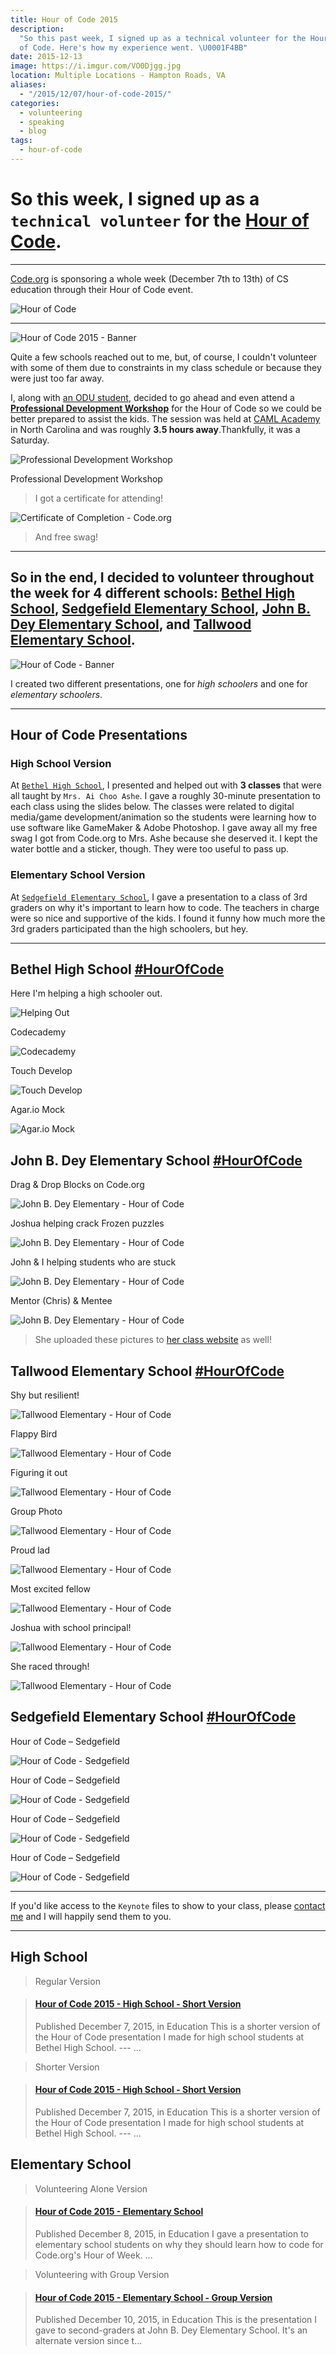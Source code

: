 ```yaml
---
title: Hour of Code 2015
description:
  "So this past week, I signed up as a technical volunteer for the Hour
  of Code. Here's how my experience went. \U0001F4BB️"
date: 2015-12-13
image: https://i.imgur.com/VO0Djgg.jpg
location: Multiple Locations - Hampton Roads, VA
aliases:
  - "/2015/12/07/hour-of-code-2015/"
categories:
  - volunteering
  - speaking
  - blog
tags:
  - hour-of-code
---
```


# So this week, I signed up as a `technical volunteer` for the [**Hour of Code**](https://hourofcode.com/us).

---

[Code.org](https://code.org) is sponsoring a whole week (December 7th to 13th) of CS education through their Hour of Code event.

![Hour of Code](https://i.ytimg.com/vi/D2dgYHwrlt4/maxresdefault.jpg)

---

![Hour of Code 2015 - Banner](https://lh3.googleusercontent.com/8tbgRRnV6K_DBBoHt4W7UDZZsPCHb1md3h6Ds3_EXdhOlgubcnZoVEq_foPdWKWWqD8mkvqgZoWhZHtT70-GmT2gqv-61m4U9EXdmaf3wonvXFmzKy_HE0QX7y9HBmlvbwrkDqh6toTHnq02b9AE3WfgyKRb2DXieTJCtuLSgHj3hy2UNn9sp-lbuG7yhG-EPM3nSDrlDbKmEY47qS0_bNhLJ_4uejhL_bebEV-kSrITrGQd-fSjl6_w2yAATxmeBnsnGT2gEUmYqYxVreDxi9f7pN5rRQek1IJKWaf-69h_UbXHE5L8Ub5Qjn62qdUnV-rpwxGWp1GsHYdgX6yXVUGWehhQc_zretJuraSiEnfvaTTW6bDnvVyvnQu0A8qCrT_42GEhd5nrzs6JIUvt609vtzzjvNMT0Agp6SVVgLp5XJZDm0jgxlLrpS_rPyZDQAlupb0BeC53Kju0ghEdZINlONKP79ebTgJe6HwSXqVASboRYa2nMuueoxWg_8SpB2Ijahby61mRnuGS8BPmHO0Yra-aIHpUQ0Z5eosfsuLKEIekEzpjA7yhreoZUA85-OWFULzutahhWs6IYJQQBqpsja1MylsHXap-kiaueL9qGcvnUg3sgA6OMOgy10jj=w1748-h969-no)

Quite a few schools reached out to me, but, of course, I couldn't volunteer with some of them due to constraints in my class schedule or because they were just too far away.

I, along with [an ODU student](https://thecbliss.com/), decided to go ahead and even attend a [**Professional Development Workshop**](https://code.org/professional-development-workshops) for the Hour of Code so we could be better prepared to assist the kids. The session was held at [CAML Academy](https://camlacademy.com/) in North Carolina and was roughly **3.5 hours away**.Thankfully, it was a Saturday.

![Professional Development Workshop](https://lh3.googleusercontent.com/_kABsSKuRLRiaNXi4qcPIxOOHGVHtTvcFDcaT-PyXLHdLklMJhpb0YN-RIgDqXyxfQyxD6YUN9FW11uqUBDmuDWEiirixRsGJYDrShg5P4povR_wkfn1zCBZCUJaujJD_QZy9NpUmvlg6IVbQlHYVO9CE12AtC0ERd0KJsR-u5h6MxcnwgFrv7CpFC8ZGpyQbXGw4NiJJPW5tjeN_vN4U6Q2HVgAPZHVlLt4W2m5nBXSjKyvZ7G_Ng-yaGq7AjilZSf1O2VvTF0tBInzfUduUMUVu0qHg5irSoE415JuGuBcaEw53WfkgKkYfEG79xneTfLCkoX_H3K9T4JrE_i4lHhSyzL_Mt8d84wQPFo-49Z1m4nDtipX9QYReHpJHRMISMn6Q4TVyFL_4YLMIZzxMDgtvDrhcWRDn1VZ9CliTK0LtVSZZvv2O3UDdNjKg3xQGqC9MA5INHsKai9cmuZANHEgTUePgq_kBPZUbGdvzX-eI9heJFbVuZ6MKkluJ82Q504c2YqSvBP0cgSDQTIE529IgOctKBLGivpEFOG9eXh4R0kKC2HNyBy4rL9KnOAWHXfaxHSvp_ReQyxTNj0Af4hsmqcwNkKq3KytjAJ0UKKOiCxpmi8QBvUgkwRbgmT6=w1292-h969-no)

Professional Development Workshop

> I got a certificate for attending!

![Certificate of Completion - Code.org](https://lh3.googleusercontent.com/_UuuYTjityruw0iMs0DC5I6cS_ByTxPXV68TA74EK7mzBH-4HkNPOz4G11gl_ZNW0f7FTmFTxl9ZkKof8exhUb06wZwhP8tgJyF0aNlPN6nyc5UbNwjx5URch1hGJK1VEKdGR4SmDqtEFnmSYjZ3_0jUMnwdwKkd1mOngilpm0HpaXZN_ZSLE7TK6cot6u8LIzA0Z2NmOEcO_fHF4zP4u1EPQuaGWNXmRPLg8dvVJ0Pb_gsgleikVaaLJFWYrXNL-8KNsGFaL6nh1bpAJfd3lisQvZtKEu7aMd5Nnn0krV5bru6ZW4zrr3GIEf0gy5J9r_-UC8dfZd1CbJ1kba128_gYbBl5Xtv5oL52EwcfaPm4gpRk7Fy-KiR1w2cmJHLFa2-_NWVWzL2eGCpgR9fi56cEpyDDOryaQb54qyLpFZcISKKMXQDKeyspUTOrG1nXy7D9d557BnRF4H7vJWj3s9Ifsy76OcktjneQTqbEsfZ3LGNjoyS44Y_R5mRSveTQ82pbCGi3ybbth0zq2NzftAIOCEG41FVM4K8FqBhHT1vSF_VNxC3GBFqgU-ThEfJ8ZstdzX2ZlVYfetbqcXxsLRyEwJzuSlMP7HRsJpY5wQx18sjXSmVrZEndaz4mAsMK=w1370-h969-no)

> And free swag!

---

## So in the end, I decided to volunteer throughout the week for 4 different schools: [Bethel High School](https://bhs.hampton.k12.va.us/), [Sedgefield Elementary School](https://sedgefield.nn.k12.va.us/), [John B. Dey Elementary School](https://www.deyes.vbschools.com/), and [Tallwood Elementary School](https://www.tallwoodes.vbschools.com/).

![Hour of Code - Banner](https://lh3.googleusercontent.com/XSpDvC9ETpGI16DToME0oiJPaldoLlbF9ata0bkL5V30UttK4B-qmn7CECVIWBopo0YcnRM6pj-h1-W5cMCLXdEzQ9ZB21soKlBeoNQ3MKMK1q_4g4RNf6VjDrdYfBThIzwR5_gRvVyXDS1sfPM3giGe2CXbN9dXfEJTD9j6M7DTC5-W72lrhyjofdSPMRqpMaKmEwy2ipBKgkcTROiEndgtW_L8LlVM7u7za1Bk_b70gEljMqbPwEx7oXzTr0qim57ukyXxOYFZsIi9xxLTXWBg5LuKdKPxw3guSjYHkZ0yCVlRyck15SkqBvepXBY1pgZnUmEevf6oKDCon_cIJHNHv8uJDuW-1l08RNoNxRY79hUjmemCPsR7R2FxH_GCNY-m1OON9GueDOheFMn3yU2iDhoSoRnWb7YoSynlJ12Wxb0OFn2LZtIbFXNHJckSthilsQj7z7saum5Yyda3yTgcZlKUwntyW8rWp--Py3C96kVmxd45053xGEdGcrS9nzMjFGurlfZwuOHoXXj13M3R4aFRs5I_A_mAAFgkil-rSUqBgbBCsZfHobkGapcWds2nGFm6A0b7sa9IIzR6awUwZkZSYnDi8-rvnqV4LdXmN6sRWblmwC4ddX1YaCBf=w1855-h969-no)

I created two different presentations, one for _high schoolers_ and one for _elementary schoolers_.

---

## Hour of Code Presentations

### High School Version

At [`Bethel High School`](https://bhs.hampton.k12.va.us/), I presented and helped out with **3 classes** that were all taught by `Mrs. Ai Choo Ashe`. I gave a roughly 30-minute presentation to each class using the slides below. The classes were related to digital media/game development/animation so the students were learning how to use software like GameMaker & Adobe Photoshop. I gave away all my free swag I got from Code.org to Mrs. Ashe because she deserved it. I kept the water bottle and a sticker, though. They were too useful to pass up.

### Elementary School Version

At [`Sedgefield Elementary School`](https://bhs.hampton.k12.va.us/), I gave a presentation to a class of 3rd graders on why it's important to learn how to code. The teachers in charge were so nice and supportive of the kids. I found it funny how much more the 3rd graders participated than the high schoolers, but hey.

---

## Bethel High School [#HourOfCode](https://twitter.com/hashtag/hourofcode?lang=en)

Here I'm helping a high schooler out.

![Helping Out](https://lh3.googleusercontent.com/46LvwVVwPFQYiwQAyAEPRwfvDR0VzaAccXX6hkJFOu8Qtqc33bP9WF6yPPWLRKOtnsRSRV8B13YYqeudE-2tIYZX1JjfYYgZ43OwfuWedJ8q6Ibr1sZyTB-gvpHWvQ-rREvawY98Racq58k5Sme17zCVdBRfDKDpfV5D79VXynPU3_RG0izOdapEjUagSIWKChdvTUHcarctnbue7F3_L6FWbu7czrfAf_yDN-TCp_XoMWdYf-THyr4IhbB_41pL-5_ZmNrYlhKSfkw-y83vcZCxu19PFLvoFFSttAt0OR0B9XnvvP7D0BXmVMayFSJd7IS-jpjLzaBymzzuauD_DVxhYVWI60LC52eetIPsbfYOVaOHQP4kYsOE6WTL_CjwWjqTpNwy8PSEAsC3xHgCJwO2NT5AEBE2KmJoawPJJ4TeThZXvotGjlMBoESV0LED7mA0rMHtBxRwsQY70RQM6uzhwLgpzjFmFEqQE-Qt8RVHt-66f6eNH5NeuQaPGrCHaMsWPzkE65Mh255ybWtEFFHOEtfV1L0qYxVZPGGtofZEnkgyNYX-8L1nF4eGxomFTottfeYTZY9AAwInkOnkVcRtzlyziVnJp8M7WWqtkq42zC24GsyB8UKCdtm74a-9=w854-h969-no)

Codecademy

![Codecademy](https://lh3.googleusercontent.com/ZsSnIqEyY0sBPfR0lKkayDtoQQPskUwo4sVDbOg-iYKaiPO0PREn1fsC4wPz0sW_XmnCytr_Un-QJBcCv5smu1l8k7l4z6scb-s90G4jx6S3dsMC-JMm3Z5O4hdQOgy8iOhEzDCErjCvyaBnoMu4vL__VRd30kfcP6rN0Qj-B0MhQ3BFDT6jTmGEC2afTcC6bnKVwB9mXGwXudYHl_JHNKvZwfuUeECJbGSGjkeoo3GNDVAil3xqf5T_h0LPZoAGP7pduDU2HmqXFW_Tx5qxY9QZkhrvyj-v4ROzpAApTluBGp7AGZ3V1Q9gt201XE75YrGHYhbQEjjC5aADK8PW0cSNWc-RIjDz0MB7R_BSQYQKpOaaQUjPwyJfrG3OZ5h8X8gh0cMiCRj63ZOirLoOF0aU_QVhonN_F5Lpkq967Hep2NEh4My98sZHJ0MiKLCyXxufp_SQqX_TJIuUn0jQXpK0K4Hj2Cjxoqx1opj7v4xMn4-CuhdEusntL93XDiPdrhHS7VdkXbzw7FbA6PMmEvF0laisvYJZdjdyThHh-jTe5wvK4l4dOaPeqrJ_op6V2qj0s0s0hPFMbdapZtPGwNC17YtEGdEKIOou0hABZgpbYLevOxUGulwAwKnIJnrT=w293-h220-no)

Touch Develop

![Touch Develop](https://lh3.googleusercontent.com/2BEFUhzymOM2l9-jOFWIIZHKsDdTNmP48AOUMenI0ABGcLNDusYzch7DjaExmjnbcQOR79w43ABOk7eM67lvMw0wJcK-Lcb1o3n8Q30tP4zy2KQdRWCIpUQuS9KbcQ6Stqge329PtO60m3wrZ6r8yY3efKaSgha_asGRxGxUOjURwSF4gNW8pThWisD-Eqm32GMe4wRE36aWV-3B1Yad2H3ZZ2D745J6bM0MDA6mNxR4BYUg2RvDRFpSZnWP9KxiYntUgwKl8c_-M8aczdMCiWdzfO-K9OvXFxUojmVn1GDVdILvVaO6t78_Vc-vBq1FrszQxNyRr63Si1LuvXntZVUXxZnOQoMja4SGIHGBg0ds-3sdp5l_vcot9Jmu-Ed-vRAqqWE6ECZoyglDoISKLgp1bUTNVBNpuCwXJAWwtZ7o11sFgYs9rAPQJekfeJg7bahVput6EkPdpGeIdUSx4sqjZqqYP2WF1bs7CYuxVDFtk4z4_GAYYJK-F42OBlN72rNt2jpGlZ-ZPJ4zxFcsitgrsdBQM6Sy8CYkB_liWCqRN6pHBXAarn4pj84Cxgq7-XRr-6oVJ-WOYypK-_5LOcrxTq5A_ySgkl-ef6TOrAoF6YP34xGOZPlVIUY-mgef=w1292-h969-no)

Agar.io Mock

![Agar.io Mock](https://lh3.googleusercontent.com/TvireHBaO11eULpXU0s3oHnzfiWmAET3aIDs0xqTHxGnrLO2cjkTNp3lt6fHLxbbMeEezjM94gdZJUTq2zqCmJSsJzw04uTW40iq2FqXRT3FX2crjw8SZG5c4r1b4PoURTMxiCjY8DANtp6vx3Lf4OIrohI-SJftBVVGzOOSu97qa6qAUnrtg9x0owHLjROoZ5ATHABmrc-vp_xiWt9XwJgIoqWMGuJG46x6P9Cr-L9oWoVuyCx4hJ_aZAa4vgceYI0rmlv4rmJMJhc4T-cv1X_YZL_SmkPU_GgKUFwytWMa1KONlv5Tglywhp05XPdlO3jOq-BpVmIeT_Y8Wfl3jfaWv4OoNf0gPH3TCNfU5zy7xWFFnDs4wb2A7ZLhQxtWcU5EFvZrgrIMVKESSmki7sXYy69-25zeE6tXwZiwVbH2j7H5gk4O3cZ2o3uPCGDPvZcUjjYcDpGoSqCxoiZBrPYxfSY-z3DsHFYSUS8uhkNzziOTDokI8NjQ1Qcd91P4gEHMEOAiRvDTQNfTy9osHNz1C4LwtF082cJm3jmEft5K1UY2ooVSw8DV9bD8NSPH2cTX_uVxzFyWuTpu8Ig5-KSiHgLxSbjpO3l_zWgT7H04m3Ry-JZyRw_s4zsmzt0l=w293-h220-no)

## John B. Dey Elementary School [#HourOfCode](https://twitter.com/hashtag/hourofcode?lang=en)

Drag & Drop Blocks on Code.org

![John B. Dey Elementary - Hour of Code](https://lh3.googleusercontent.com/r0mBrZkTbsp-UJdzKF9KFwAuwm31v13OTw1lmnPdfPJujiH3nPNwtSaZPRCVYN_4Zxq5HQ0UxT5VCy0jypepNx2kI0tBCrrDFu2amDizDv8TQ4Uh6uBt0Kl8o_XRQKOajjr2kncc0X0eRHc7PH6QQeNnDuyio_pdwTH376D6xM0et2G65jgqPyybD7fhrgFyBCOMX0XusdgGMbkPZQNNiWgBwrTlXn35a4Fc5lZd9MvvsvuubCD-WO2Uxbzqy45pPU2bBtD1g6UBgJkWr3uiy3zail79NIq7vxBMfi2dGl-04Lu8HxaGrLocFRz3iJo22YexaKDI0YZnVPm_afmD2ygdyYvRtSV7YcSlag13nuMKt35f4VNjTz2ughHz4E3zLDuJ0Q2PO00kDx64dAf88gigr9QWWmeGxDdARDqtv4qSWS6lxMi98qKFD7b60t0YtZXon7F6VXz33bXSpRwjGcNysV5kvSb6q4UZcItfpmV3qH0Pmgnj-mv-V5MHhk3IeCKhfGRJ6O7X5TZEKwvPmWnQsuaS7acihNmYY6cX2CDYkYsjkEKB76BJlG0RnQdowXTWhd4k-BySMj31dDKGwl5tBV13X--9S4CtmgVBtwx0UXB6a2j4aodz9z51KNOl=w1093-h969-no)

Joshua helping crack Frozen puzzles

![John B. Dey Elementary - Hour of Code](https://lh3.googleusercontent.com/tcjFX6r-QgYlDBxoes8zv-7AwplZlfMi5Z5uKlp5eyPiaEW_TZ2QubD7HVA6xjwVx9OwerCDY6saaeJ_2rOyu9DlCbUolMa8zWyC21UAh1pTH95h61w6M6pARQ2uYNLg5J-nESIdOJ8ObmrirriNEHwTMiFjhkx2BS1aiMHDFnVQmQA_L3hJNJZX0nbVtzdeQ4T2Iv8O9NxET9vj6vSevwyUhMxpHK8So8n0wS9uYcvWohiqSqTo8F47t5JefeVDbC4AhAonEyNKia3edJp_xzWlLyZpEphYp6o7jK2oCtTJer8rIzLofrbkA_TUjHz3DdPtG09V8pZu2hyTKJra1oveqS1Zdtjby5RaZNMp-NsqWW2b4s-N3vB26sZVSWuMG_zx55uK3HcCGnw4lEacEYn8I3fKgXCTGqz_vmzE1i1Rw8WKR_sSkvzO2kTxxFGwxMy2J0noDLYXiO0Sgvb22MBFMjZixC8dqC3RWZKVSnBx6xCYni-Di2O-jLpLzMbon-mA9Ao7vsMwGZmIV8kNmDq__Xz3YQlBQ8sB9prouTD4sf8-mOfeKQ4neYoue9VRNHPSs37tvCUE0gW7jtandfLCDyhnalUDrwKZyQFv83VUu4cEs0cG4D8ZcEe6wida=w1000-h969-no)

John & I helping students who are stuck

![John B. Dey Elementary - Hour of Code](https://lh3.googleusercontent.com/_9wv6ingUaCDsYspY71lhG29KWCz3xVRhvAHBZWzdOPtqIlm75252OfOHJUyzFydDpuktfrkT8gX4U839ZiRukGcCoAyrzEYqRC9Jd67Vf-upt9JS_D-FamOA1NEZo0E-wcipDyZuXbs7MSXZ42sXWm4cwQHUoEtZEyWkdeELo_DV_PNjQ-tnbIO6e0t410y1KJInvibD6hw_EXmWENpLqygNLwqKkNGyExJufj6xUo5IOi9nozfNciD6gU6pNifkuzw_tMeS-2npE6kyPj83Pe4kWZHdRiFNthTZjmIjVxH8rv7HJRWGftpvIYHJtgUnx6alE3jGHbdlvp3EW0F-RGagwhDE_MAlTGBgSRJzS8V36mWgVetmrsaE-Wl9limyEPwqKznjzpPyrlxRTfqg6uB_2i8UQF8qOcQvYV25JxqbwKaF9DNtfLilyJU81bjK0iJj8jpEdh4yIb1GEkBkwoK7S06jB59br2BUdajTiMOfEquIlpKd7_9RKydIJdWS9C2eKoMv75ozkhqSMazBpiHD_zMPpsDtbC71MAvwAdHEKk5adltgRE6JZcIpg2VNHDDW86tZTKOOx18exqEkFRBL5FgpapIKKTmQCoTCCcVR6lVW8ojh_FQQpYTlSae=w259-h220-no)

Mentor (Chris) & Mentee

![John B. Dey Elementary - Hour of Code](https://lh3.googleusercontent.com/wkGkip3bcrhEsY4uA0gg9w1yQoWEjcZCXeOniYyxnUIrRX9CcdduFfeL0DmRoRwboKr5I0lvpN_BovTUO23apY7DXGJ5Kvjlx4FsKsIVp2kaLWzcaiFC8V1Q-XjF82TtAMB9tcar43SxeegehWIBP_M9Td40HA8dg543fl4Cuwib5mezzPnK9QrGpqbi2Sq1M9NgZ5kdLiwGvlBDT0-PMH8jZPr-b0WOV6axYpXylxnw2iZFfMqLDFznBklX4mYSrYzYCIqxMxfeXk6u4q7e7JippThCfM-nS7Lvx7f8FRhS-x7NZttd5QGTUq8GaAzfyx6BrDbp9_rSKgZycLf0q6Ba3sELhqf5HzQVDxSwlFcnF6EckZQ1em4YZzNrQ0rUxi23EJa6hL4not8Tshml5OL_mI7u08SeVp4K5W58pNmL9dn29eTvCacUfeGg1OiGI6_ZLro6kMd3MdAVjkQZwW5OXr5k4FycnLJy1R3-4LpyVs8rvpQ7HLU6DEeUaBfuZQSkbFVto8ByWNmdtEaUrFEZkgFxaL4BQ7aclorLiW39ApyJs0E8mYT8a2WnCuslyYXV-Q6GNVcxFoZHuiChNme7kOZi0gLRv7vcp8bkVyeRl9gcrdK7qTsuVwv30mRQ=w1038-h969-no)

> She uploaded these pictures to [her class website](https://www.getspotted.org/projects-and-pictures.html) as well!

## Tallwood Elementary School [#HourOfCode](https://twitter.com/hashtag/hourofcode?lang=en)

Shy but resilient!

![Tallwood Elementary - Hour of Code](https://lh3.googleusercontent.com/vVRUKSnELS-t2iJkgmldeTTfwtyRmgaI-iN_VMIXTx5eUUkbucEb2mWDnVwxs9mcMZGDm5RO2Q5VltmKBS-u8tzknGno4Wt9RzL83dyQ388yAB-QklBdUokzdTlbXRmAjTxw3MUeq3rww5fpBZBqkat2RzxeTFd1HPE-W9q1d-WUIyKAGZKSr3CwC7FMraikoa4NYW0O18U7fHdzCdZxY5yjhU6F6v0FvyJ99nHUxspDQLzS27O1FrTv6UFPElKwOGpi9l0iaNztITkNJkL1rWQ4_n0GJgrhnKkTLY8--go7ZMhWbkcJmzF4WzYjWAlSK-vOE2UnoEzn08WRR9U2BXSs5Z_9bNFMPw6IQp7oefeljMse1UX2tJaHxswAO9SxppTBs97pQdX_CoMO3LoNf9TYQD1y5IZn1AqMO5ve_XaEM8w8zwE8-yOJRAzCOX8n5yVowvqVTFYmI2HvjGavSgzISIkCqjdSn3KbhPM7o4gmNzRNnhpoLNRxksmojPi1V4VfHQJYI1cx_K-LB-jgIRcF0ktrqDeudxk6-cJcZ3DKQtL8QEQXfhulI3OvDGWwQcE0rYexq4CB3kDThEkEQQbzJNa9RyyqL93GoNqshssrDtMgU-j1xIlokCjX0yKU=w480-h640-no)

Flappy Bird

![Tallwood Elementary - Hour of Code](https://lh3.googleusercontent.com/PuI7TO4yuqdCRKCddz5bLUQNEgilfkMoa-OWkrSjMPkUfsLJgqk7OyZBWNUyvR1cKwFuwUPglmu5xELycgfAiqP5kyk70vBOkVBjP7FHxClUPMukrEoofkTZ4q6OsegQ42Ar6KCtqNN2intBRGxV2SJ5dRA3GbMQLMdfiK6JWHzsSCI_LCDyOyeWjFJuME-qhgnXPmvQokWzUVzO5PJUH_-vZPLHs1AUpb1ml8M0k5uj1HfKohJTL5_1BupEvSG7LDKyoMYFi8aPQcHKCH1A0HvUt4mP3yQrPlJEUcxfxeiAQyiMk5VKqFL6mKi97jYBoByTDMh3-WFDuf_oqzgMPFSN5HcJI8rZpHHxS0cIJeNq6PbXi361HdO74rXLPxXgl7_VLi1pEcA86kNWUO8ivJiJSFtINnk_SdCX0kC9Fr-l_9jLTCwqGrhLaz4vxL79W9hlxrExnoObWLnOAy6MXqg7DCDOOzX7UsdknSXx29DIKY_d6d7LoG9jUwNytNg9GvDWOnvjWMTvLurkTITaUNrQA22Y-urI6qadFnitcA3yJ3cziYLglTS6hzTDo5qOUlkGBSwHShTaZGJhCC4IA2WDRvXqGOqzxsIMAWo5SVtXFLhWNx0Hox13xiO4637I=w165-h220-no)

Figuring it out

![Tallwood Elementary - Hour of Code](https://lh3.googleusercontent.com/VwpX55NwQCbnMOFwKZdHZ_OHtpm7fJ6_t9KzSKFiqlhjhkeWTsyB4F78Ha1SCIDJNC9dNERioRRxV6HjUFVZlAnkIjoCvAMgUTPP7SNyAyyDFlCY8NfqjlZcFQb_VaZywXmbA3MwlBkJIqDNoo12ZM01rzexTXxrX0JYw8xa7dpLh6A2-NzMP2K9MXfbhcNmmhZDmTByzN9Lk9M4icDK6aYnUsSpWEAX2IOTNlgwTrTuSsiMpt7Xv4YNQV1_puHv5I__ZaAVP-raSWfeE74cDTgyDDmTvK0l9zo7CVEkzAWQsM-xQ_8uYN8G39rU4Q8s4-2ZEv1oM7TZDF59hKih5cE2QGFSgQraPU7Gz6DcjV5Mkk1aQz0hhpBhsqVFopv5VXSPdlWc7NjwZOGHxDu8GpxSM3dCCY8NWfHJJowZCVLZmac1nGsCUlf2Tj6eaH7bC8zcTFjq34I-QRx_UQWPITt3omem0H3HNcZJYxoQ821nOKmFHMXvJdSX8udDZ0Np0NZNi3uvZduRswGcxxfF1kP16pwrhk1UcLAkMo_iGAp7CIap6d_8cghhixeu3LXvxyFkG3pFReN0zZuxNX8t9J7aJUUB5JA1BKnoerzwUbZAoSiT7eDV4WORrvCDzFEb=w293-h220-no)

Group Photo

![Tallwood Elementary - Hour of Code](https://lh3.googleusercontent.com/ggBDRHxDgiFc4L9ikwa4S11w-WS-rd8pzu2blWSa5_1Q6wqesjYSxbCtkIIZuxYMc00onairl_L7tCUASfBA1ATUX7GREW3fRo-HCGMAtWWDp7GmYWef2meTGBZOTYzohXF33osAwt9bBfNqGZ7lyt_eFpDzQok2OHEQ0Jgfjdh1aBuI-2TDMyZhr8UbGVUSm30l1oMks-avqfth7PhTfLKl9XqpYeEOqPGRnyWmqBk3NpfMqnLAlxKv0B4Si6MdHyO2I4sBtr-1-TW0R7vDh42dxijxD8C8CRSMUfdKoqBEn1U0Z89dxm_axVfMp4WQfg75NQPtGMDiphlJ0H7ahXNcRDhAfhs0HrKi8u487USgg-jbArkD8sI7zB1yuRojxM89HxthgujsL-ECwbklU5SyFF-L1znCT9DCl8rfbv0CfZl0eHxfa4yzQCRZ8XKDAOnGvcO3KJIizVeh0WrCwFc5jZbYQjSP21MfUjGl812Hj0qcfihWK9ZWj8DZnjrQtP6nfjDAOv6Ojs5WqJvYT4jZltGhn4vjwMHJhKMg_nHM5-EBbYwKaOoCF1WGra4bVyPyzjFgoc80hdhlKOTQ8AKtuFi-UHD80xT6qXb61jKqBTu-i1jWbZDWE1xXb8dD=w640-h480-no)

Proud lad

![Tallwood Elementary - Hour of Code](https://lh3.googleusercontent.com/jh5SZA42Wkvb7rmQ44qZUCPQmuf_GkQhqKliC3AAmtxl0GvZqtwzuqia2zEskq98PCu0JBV1InkgUTNtzyPvDydxKSY0t-W3DM3grEI4Wh5B6k9Yf5yAs4I40_yT7ULUiEsp6ovjYITEG5yaxsFGYpfkrC1djkM33-ENvrmp5BKzOhGsBipDQm1vlC1SOlYm2J_bdmh4OJyc8cOIETC2fJ8-z-T98O0FIw-4BRtEgA3ZVb7CN_HfAA8UyQwMCs5h89tHvjvCncr4AZ79s-oJEmUDM4oNSvSfx8VDNdYJMiM6ztzuXaCA2cUdXIPQGRZ3pjQ9ZrDHCMLQP-9Mz3ihJh9FOlSoNbMJtmLYP7zi7u9c9zAUy2A0Wi_ubzQ-k-tu-nbP2pGRPxmAAwEsgvakg62SLxvv-QAFgnj__iKv_mc9pyCp-aT5hsRZO2Tg9rdMOC_DvVC3GjMCmbHqeJb_InKOUlI07U3hSIc1dIAtUsFgTgejuDpJivHpfJ9zWzwgWSf8wIOgva0clVrXpZ0sJ9OtzleHBmpHOFC1YfZpL9ED8KIYuMSQv8D-PCuAcnpr5x_b1xkHx5RIXjS04qna3_Oh0QIld-HvbiRaA8XLBx7fzJcTIqM6-Yb81uKTaQy7=w165-h220-no)

Most excited fellow

![Tallwood Elementary - Hour of Code](https://lh3.googleusercontent.com/HFh-1LKrXoV4GKWzWdBnVFw4g8PuQyx4aO-9_smoj5yPykRZEfbLOPP9Uqz-Bkg7mbHUbz2XafiwL1g0dy_GbbMsDa0MhmlfcfbLehTfOLH9Epupos0N9DdLGefuJuk9PIhXO8vPV1uWJ9AYynqVSxM-RGMVkiCbSivg6Ha_IcXb4CvuZKAaT3ig-b2RS1RvpXeosyOIf3nibIKXUsC83aSOVUWzv9NqgY8LIO-7gk43x8JdE1m8VQ7V3Vw8I4mayG5pXTJ1B2EJUHH9n25AIJtplCt-ZfKZPuysk78xvXO2fIELRqjBCcYM3ap3UFIdYpV7wwOx2ERLDzv2vUza2p98ClSRVmZl3QTm74Xk4IwBH8Qml1VEKucyM329RGNxf4pg9u3qz9Vi_DVYnHG4aX_SywC4aoHbd3_SzYGReNxfeTTQJLJd7PckaOkcJ5P33WooVKwgnKl-W3BJJ8itmEus1yTA87T-bRHemei6yT3zF53HwWjKjTWKGJNYlgnjHr5ggHpXM8F_Bsq4F2oMbN067iIS_CYNk3NJMrd3v16u72GhLI1YNHXelH9b-eL9OcXBpLErjmdb1x5PK5LgN03hWLb55LelSNnm2pgyI07yFG49ENOtQyjggOjTfJbf=w165-h220-no)

Joshua with school principal!

![Tallwood Elementary - Hour of Code](https://lh3.googleusercontent.com/0E4AT8Iz3j9R40O8mY-u3ws4ASIhRkjwHA8t13K3mcRXFwx4fBIVOAQ9VeEVaFRVHDl21DnldlwGTJVXWycxz-RKjOnuycFRu0Ma4sqAPMo8qxJam-ScLidFM9u8P6_V7oR9SzX892akpapZlUwWpBQHxSIM6WWvVunGOY7mEZjp0Y9ipdrnkk0SA6bAiW6BS0vW2an2Ziayhv-yNGFL0M2zkcD_T0TTUtUXYvr42sIn3K3YZDATSG83grCM5JIvzunzDcVNSxMCZet9ogv0-gqjarzb9yRm8mVjLPFzqFjjMEphde83O_cTpm9BVuMv1KXWprXORwiYMZK-eDNjNj6ned7sAsYzbDfM556t9ytSyTXGsxDDXEuZOy9WXgrhI8GfxD015A99YAWQiW8QGfDMqQJZWtyuhBMM21PkI0J4sfBJda3veOKEgOc3OFiTAO3EWhOOOGa8uiwP33CP6xalJxW_kMYyQQB0W9JOTZ9Kd3nfvyJ7jNkcf-zkYHOBWoZvawfvgVbBzf7N4VJ6jYnWAkUitIU62WmlOlH91ctBhEwwVZMfIxZtMbVrWC23Zf2Y47nAe6m1ZAxchQBmQp2FgjhgIhesx6In15CXcUToIyMbyUu6cbQv0Jx49xN3=w480-h640-no)

She raced through!

![Tallwood Elementary - Hour of Code](https://lh3.googleusercontent.com/0ROwsdddhEv01UB_1EhLi9yummbGIRay9a_ZvWHK9TOetsJ6P8hTVwLYX-iJMUIzVBgC3q6GJAngOMdrGnAkmStY_5w2KdpdRkGJ7jO4vMPyn55yD5p5r_j3rWk2ILKlZToiCFHWQ2dwf4pUwn1wD98wvATDHi5DKAIi5EnGuXXlHcKx5t1FKQHFZS8XXErFzOzJ6WBdYj2luPb4KCtWHXRzM3FC3qrlBm4NW7CCOO0Tt_E5A58S1_BnsU2s-q0k6Az07zlyOeGCR5cIwNZJqqUTnUMbgoV5KRZxiShGCSayj9_Zl6ZqC_ANnHIJM7W5qXUMqjqBlGXvg783Idq0sLiMMefRZyPYO-7fiHbuUYmTgeN0j53SILCjAStexxisTZ1F4fB3QKOTusTiQvHSTgalZG_78UNJi-Tr-CAo9R0WqLCig_W8h7JfsEyLpyOGWGPqyhaEMSkAnIzJCxzwiHu2hzLMrkLfHappb35sghhwNrYXlTd3jVoXT-qHBj-B1rnN6cuK3aG0TtQWD97XyHC3AJWCLzqdrTi6bifne5b7DcEXU-JyBbPw-WyaLjqhv7JruMAhRYRL6ULalgSz3DWzgKcoadbME064mr5YaG33fKIQPFZxDRONdaA8PkU4=w165-h220-no)

## Sedgefield Elementary School [#HourOfCode](https://twitter.com/hashtag/hourofcode?lang=en)

Hour of Code – Sedgefield

![Hour of Code - Sedgefield](https://lh3.googleusercontent.com/zlPnucT6iIDL0IaT8q6UXlBND4i4vHnzgRi3FlggsYlHelR4IAb-HsyTqldw0a44iNQ9sA7Q7vj67ZVXgNAK-fiF6LgABzSaXiZRMsLGi7csXt7pyUlHvrAKa61nF2sqLgAyd-YEWS3_KFMuRvMXeFDXe6lYSo2qjB8ToMaivSpjQU4hTDtrx_lgVw82z3SwGH2-xBuafClFKkPKAApNPiqxqkoUyp5bqM3UVue5bF9AJTBgNbraP66PQQif5m9rtQu_loRrFWC6NY5ItrJxb4Qz0dcm67ox5Q1pqlq3ZiFPYAASK6yeElUeUuNiirG1ql4AOTXCBUASvJLrFpPLc-a3AsYjKhiqHqVsys8sq7en7rfkNQhxIRwaMkEabPrexlGPxWWFQ-aSECPJ79zGSHSTVm7_8-gReqBf9olBd0s_h3iTcmc4d5VvGU6bAm08GziG7KBsug3XGQizP2vmMUIwk2Jwc9XhJmbtgeds6TivKQzDY8mjYL6Y_XTdoMq4ezGpG93uSFBYztMctZSDLCttV7Pn6PHIjgv00r4X533AzuYRY6zBYdtC6RBrGJxAsbPZ-AlPahVvCAeTZkXP0UdONoIZm90yM9MBOz4B3Ub0LeLaKalerad-UcXrb9Mg=w1254-h969-no)

Hour of Code – Sedgefield

![Hour of Code - Sedgefield](https://lh3.googleusercontent.com/jePgMJgBPNLi-BKKaIz7yFR7xsatC2u0Gan3o283psXRZUAxbHG_FdolYCdCKaZAWOIaXi2Fvs2OOALlHi-_dw3uq0CilQCEnZDO1Q8rX5W0rr5A3Y5rUImOgWyDr2-OpIu4IjDpS7hgR0LoJFyr_169h0cdvLNp6byk6Np4j7j8QOHWQa8E3rKFM1nZdAn1O3-G4vbTXhsNDyTvf8em_U4lrLeV96Slc01CkfK_Tdz-BKJPSNrEdHyD70r9uywYS5mV7shm4uIlPjC9WUtCVF0nxhef0M8hN21XIg3-6oxGprw3Set8RFNQykfVQ2DqimdKgmvf56_RrtwwX4NrMy3OGEmbrk3R01qmJ0G7gkq7jSSWXiixgTW8oaboFFL_3OsWNu_N56ZewB2J8zHIYAx6HGBHi4Fr42nBDGHjjSBXenAblGdP9TxHenNWoHb0odoDN6SwjOhMQT1nr3p6cwSaAzhpekZUjPWtTB8sn3kz4tc--aydYyGCu3LBafdbtTf7JIfVn8j30-Gt6cDmi6fGFwIm4MaQyD4l57xHG07Zwpk7S5ad33escU9KWahcDdzfqVhzCD_O_IfkyFM-TQHxzbNruJPCw4MiUQnIiYHhb_LtkyfMgyABM7s8U0SU=w165-h220-no)

Hour of Code – Sedgefield

![Hour of Code - Sedgefield](https://lh3.googleusercontent.com/MDXLbvxhWwBOYGNlUCvCJFutfT0ZcaNcRD-ScV6WHMG2Zklxxp8dQtILFU4JMGq2oX6ISSQ_0JlKRN5eBZ_ROQ4ieK1HkXxdjc8t4hAg2DDzcQWWIvKxQwrtsty0a3EVoqoEXz7BmsmCfXLOLF2gRzkWLLiC4bWAKxx3q_elRFAiSIvmMhU3IoIYyeoyxtdjpwxz8e98FHpQ0avPZYA6_46FcYMPseE0siUGMPTdfzUWaBMSMfcCkULbCCUZXAM9LxEvRNnPmma4omDOOWYP3nHLbbUwZMg-m9Br1eheT6e4UC-PUcEGYxnT7Vf2od95pAVz0uuszznVKCGcobRz4xFeE0Pq3wzZahZyni84fYG3SuUakDbfheQJttcCm8KJy1oIy1iLxUXVh-VI-a59WkY9uEz4otYiu_aixzAUIMbujERydf3D-jiA7tk2xGEMCg0AAyph5m0BPdTAPbJZKKwrXh3cj0R7T4hKzi7hemxWeV_mLokSFDsWIGBqA7IxI1Dv8T1HsPs-omGmLBOMtDASO11-lINcWiiqJV9dPKks6eR7gMiZEzskZiT3q8X8eUWzxHm3BnGDnNDfewK1wneBcnr0Gx4NC7pHDTVduLiTreDW1bPNKHZTUmBx6-_f=w727-h969-no)

Hour of Code – Sedgefield

![Hour of Code - Sedgefield](https://lh3.googleusercontent.com/aDFbO2ATZL7y9Lhv_pm0AIDwGyHQbfZquZpIxMcAidjUG6MeE3TK3raaTWYcsJY_ZG-knLxIUtppZRkZyFVdnYcQ2kmjxqbdPtaLCZfYQpSreKeg-xV5Ksmk4pCF2a3FwFwz8NN5-ytDlulD-3UK7oE_LpQJAFCh5eX9q_N1nAlMvLQy07gN6vK3b4yYjwmdoYYuHFMkcvM_NkuFEde7KVlYXSc_ruaLx919a4mUscerKK60Dr6FppZyux30omLdBOfEai1SHGkgRCuBmP0kGk0kuSWgiTsxaloWxat1xO-sXSY3_ol6-trR0d2L__fclm6CZkMKoFHauau8KS7cAkPyFQzmU40x943p8Lnc1rOTF_D5R1dGdcnKWUsAYjcaipK0ZynYvlPxtbH6-4dp3dhmaBLf8YsjvfRDILKDGl4v64C-a3wqI4Y7bknVgV5lK7dF2MfzRRD7l3ftp4kIiR8NlgvMQQsbNvqL_27sI6u4dbJh-A990MOjimc-gB_JejmnTYNgm2mp8bCQGKjlEtDvBmlmgTTEdubpSPMW8qmvtRll59kqKHMRPOT3xIeawqRDxJksZkuXsgU6FmltnC2ENp7TvhlF2IwPNjP2cXc6_bRBmOv2KOOSQrcTUsmP=w293-h220-no)

---

If you'd like access to the `Keynote` files to show to your class, please [contact me](https://fvcproductions.com/contact/) and I will happily send them to you.

---

## High School

> Regular Version

<blockquote class="embedly-card" data-card-controls="0"><h4><a href="https://www.slideshare.net/FVCproductions/hour-of-code-2015-high-school-short-version">Hour of Code 2015 - High School - Short Version</a></h4><p>Published December 7, 2015, in Education This is a shorter version of the Hour of Code presentation I made for high school students at Bethel High School. --- ...</p></blockquote>
<script async src="//cdn.embedly.com/widgets/platform.js" charset="UTF-8"></script>

> Shorter Version

<blockquote class="embedly-card" data-card-controls="0"><h4><a href="https://www.slideshare.net/FVCproductions/hour-of-code-2015-high-school-short-version">Hour of Code 2015 - High School - Short Version</a></h4><p>Published December 7, 2015, in Education This is a shorter version of the Hour of Code presentation I made for high school students at Bethel High School. --- ...</p></blockquote>
<script async src="//cdn.embedly.com/widgets/platform.js" charset="UTF-8"></script>

## Elementary School

> Volunteering Alone Version

<blockquote class="embedly-card" data-card-controls="0"><h4><a href="https://www.slideshare.net/FVCproductions/2015-1208-hour-of-code-elementary-school">Hour of Code 2015 - Elementary School</a></h4><p>Published December 8, 2015, in Education I gave a presentation to elementary school students on why they should learn how to code for Code.org's Hour of Week. ...</p></blockquote>
<script async src="//cdn.embedly.com/widgets/platform.js" charset="UTF-8"></script>

> Volunteering with Group Version

<blockquote class="embedly-card" data-card-controls="0"><h4><a href="https://www.slideshare.net/FVCproductions/2015-1210-hour-of-code-elementary-school-group-version">Hour of Code 2015 - Elementary School - Group Version</a></h4><p>Published December 10, 2015, in Education This is the presentation I gave to second-graders at John B. Dey Elementary School. It's an alternate version since t...</p></blockquote>
<script async src="//cdn.embedly.com/widgets/platform.js" charset="UTF-8"></script>
